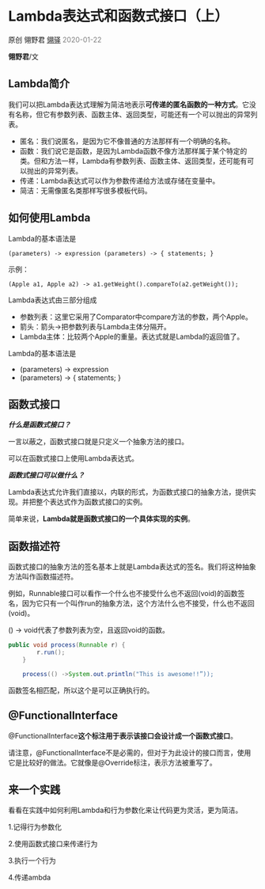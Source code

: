 # Lambda表达式和函数式接口（上）

原创  翎野君  [翎驿]()   <font color="gray"> 2020-01-22</font>



**翎野君**/文



## Lambda简介



我们可以把Lambda表达式理解为简洁地表示**可传递的匿名函数的一种方式**。它没有名称，但它有参数列表、函数主体、返回类型，可能还有一个可以抛出的异常列表。

- 匿名：我们说匿名，是因为它不像普通的方法那样有一个明确的名称。
- 函数：我们说它是函数，是因为Lambda函数不像方法那样属于某个特定的类。但和方法一样，Lambda有参数列表、函数主体、返回类型，还可能有可以抛出的异常列表。
- 传递：Lambda表达式可以作为参数传递给方法或存储在变量中。 
- 简洁：无需像匿名类那样写很多模板代码。


## 如何使用Lambda



Lambda的基本语法是


```
(parameters) -> expression (parameters) -> { statements; }
```

示例：


```
(Apple a1, Apple a2) -> a1.getWeight().compareTo(a2.getWeight());
```


Lambda表达式由三部分组成

- 参数列表：这里它采用了Comparator中compare方法的参数，两个Apple。
- 箭头：箭头->把参数列表与Lambda主体分隔开。
- Lambda主体：比较两个Apple的重量。表达式就是Lambda的返回值了。 

Lambda的基本语法是

- (parameters) -> expression
- (parameters) -> { statements; }


## 函数式接口

***什么是函数式接口？***

一言以蔽之，函数式接口就是只定义一个抽象方法的接口。 

可以在函数式接口上使用Lambda表达式。



***函数式接口可以做什么？***

Lambda表达式允许我们直接以，内联的形式，为函数式接口的抽象方法，提供实现。并把整个表达式作为函数式接口的实例。

简单来说，**Lambda就是函数式接口的一个具体实现的实例**。


## 函数描述符



函数式接口的抽象方法的签名基本上就是Lambda表达式的签名。我们将这种抽象方法叫作函数描述符。

例如，Runnable接口可以看作一个什么也不接受什么也不返回(void)的函数签名，因为它只有一个叫作run的抽象方法，这个方法什么也不接受，什么也不返回(void)。

() -> void代表了参数列表为空，且返回void的函数。 



```java
public void process(Runnable r) {
        r.run();
    }
```



```java
    process(() ->System.out.println("This is awesome!!”));
```

函数签名相匹配，所以这个是可以正确执行的。


## @FunctionalInterface


@FunctionalInterface**这个标注用于表示该接口会设计成一个函数式接口**。

请注意，@FunctionalInterface不是必需的，但对于为此设计的接口而言，使用它是比较好的做法。它就像是@Override标注，表示方法被重写了。

## 来一个实践
看看在实践中如何利用Lambda和行为参数化来让代码更为灵活，更为简洁。

1.记得行为参数化

2.使用函数式接口来传递行为

3.执行一个行为

4.传递ambda
